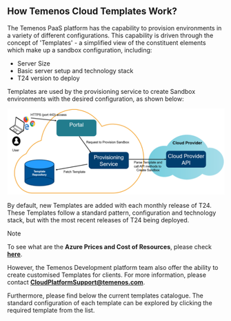 <script src="https://ajax.googleapis.com/ajax/libs/jquery/3.2.1/jquery.min.js"></script>
<script type="text/javascript" language="javascript" src="./scripts/getTemplates.js"></script>
<script type="text/javascript" language="javascript" src="./scripts/getTemplateDetails.js"></script>
<script type="text/javascript" language="javascript" src="./scripts/js-yaml.min.js"></script>

## **How Temenos Cloud Templates Work?**

The Temenos PaaS platform has the capability to provision environments in a variety of different configurations. This capability is driven through the concept of 'Templates' - a simplified view of the constituent elements which make up a sandbox configuration, including:

-   Server Size
-   Basic server setup and technology stack
-   T24 version to deploy

Templates are used by the provisioning service to create Sandbox environments with the desired configuration, as shown below:

![](./images/sandbox-templates.png)

By default, new Templates are added with each monthly release of T24. These Templates follow a standard pattern, configuration and technology stack, but with the most recent releases of T24 being deployed.

> [!Note]
> To see what are the **Azure Prices and Cost of Resources**, please check <a href="https://azure.microsoft.com/en-gb/pricing/calculator/" target="_blank"><u>**here**</u></a>.


However, the Temenos Development platform team also offer the ability to create customised Templates for clients. For more information, please contact **CloudPlatformSupport@temenos.com**.

Furthermore, please find below the current templates catalogue. The standard configuration of each template can be explored by clicking the required template from the list.

<ul id="templatesList" class="list-unstyled">
</ul>
